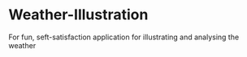# Weather-Illustration
For fun, seft-satisfaction application for illustrating and analysing the weather
